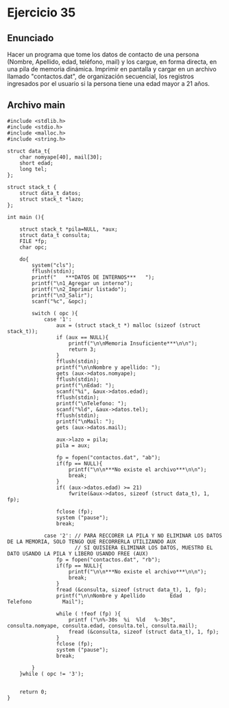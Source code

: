 # Ejercicio 35

## Enunciado
Hacer un programa que tome los datos de contacto de una persona (Nombre, Apellido, edad, teléfono, mail) y los cargue, 
en forma directa, en una pila de memoria dinámica. Imprimir en pantalla y cargar en un archivo llamado "contactos.dat", 
de organización secuencial, los registros ingresados por el usuario si la persona tiene una edad mayor a 21 años.

## Archivo main
```
#include <stdlib.h>
#include <stdio.h>
#include <malloc.h>
#include <string.h>

struct data_t{
	char nomyape[40], mail[30];
	short edad;
	long tel;
};

struct stack_t {
	struct data_t datos;
	struct stack_t *lazo;
};

int main (){

	struct stack_t *pila=NULL, *aux;
	struct data_t consulta;
	FILE *fp;
	char opc;

	do{
		system("cls");
		fflush(stdin);
		printf("   ***DATOS DE INTERNOS***   ");
		printf("\n1_Agregar un interno");
		printf("\n2_Imprimir listado");
		printf("\n3_Salir");
        scanf("%c", &opc);

		switch ( opc ){
		    case '1':
	    		aux = (struct stack_t *) malloc (sizeof (struct stack_t));
		    	if (aux == NULL){
		    		printf("\n\nMemoria Insuficiente***\n\n");
		    		return 3;
		    	}
		   		fflush(stdin);
		   		printf("\n\nNombre y apellido: ");
		   		gets (aux->datos.nomyape);
		   		fflush(stdin);
		   		printf("\nEdad: ");
		   		scanf("%i", &aux->datos.edad);
	    		fflush(stdin);
	    		printf("\nTelefono: ");
	    	    scanf("%ld", &aux->datos.tel);
		    	fflush(stdin);
		   		printf("\nMail: ");
		   		gets (aux->datos.mail);

		   		aux->lazo = pila;
		   		pila = aux;

		   		fp = fopen("contactos.dat", "ab");
		   		if(fp == NULL){
		       	   	printf("\n\n***No existe el archivo***\n\n");
		   	   	   	break;
		       	}
		    	if( (aux->datos.edad) >= 21)
		    		fwrite(&aux->datos, sizeof (struct data_t), 1, fp);

		    	fclose (fp);
		    	system ("pause");
		    	break;

		    case '2': // PARA RECCORER LA PILA Y NO ELIMINAR LOS DATOS DE LA MEMORIA, SOLO TENGO QUE RECORRERLA UTILIZANDO AUX
		    	      // SI QUISIERA ELIMINAR LOS DATOS, MUESTRO EL DATO USANDO LA PILA Y LIBERO USANDO FREE (AUX)
		    	fp = fopen("contactos.dat", "rb");
		    	if(fp == NULL){
		      	   	printf("\n\n***No existe el archivo***\n\n");
		   	   	   	break;
		       	}
		 		fread (&consulta, sizeof (struct data_t), 1, fp);
		 		printf("\n\nNombre y Apellido        Edad       Telefono          Mail");

		 		while ( !feof (fp) ){
		 			printf ("\n%-30s  %i  %ld   %-30s", consulta.nomyape, consulta.edad, consulta.tel, consulta.mail);
		 			fread (&consulta, sizeof (struct data_t), 1, fp);
		 		}
		    	fclose (fp);
		    	system ("pause");
		    	break;

		}
	}while ( opc != '3');


    return 0;
}

```
